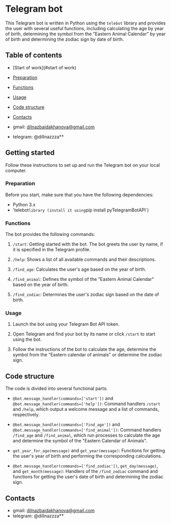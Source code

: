 # Telegram bot

This Telegram bot is written in Python using the `telebot` library and provides the user with several useful functions, including calculating the age by year of birth, determining the symbol from the "Eastern Animal Calendar" by year of birth and determining the zodiac sign by date of birth.

## Table of contents

- [Start of work](#start of work)
- [Preparation](#preparation)
- [Functions](#functions)
- [Usage](#usage)
- [Code structure](#code-structure)
- [Contacts](#contacts)

- gmail: dilnazbaidakhanova@gmail.com
- telegram: @dillnazzza**

## Getting started

Follow these instructions to set up and run the Telegram bot on your local computer.

### Preparation

Before you start, make sure that you have the following dependencies:

- Python 3.x
- 'telebot` library (install it using `pip install pyTelegramBotAPI`)

### Functions

The bot provides the following commands:

1. `/start`: Getting started with the bot. The bot greets the user by name, if it is specified in the Telegram profile.

2. `/help`: Shows a list of all available commands and their descriptions.

3. `/find_age`: Calculates the user's age based on the year of birth.

4. `/find_animal`: Defines the symbol of the "Eastern Animal Calendar" based on the year of birth.

5. `/find_zodiac`: Determines the user's zodiac sign based on the date of birth.

### Usage

1. Launch the bot using your Telegram Bot API token.

2. Open Telegram and find your bot by its name or click `/start` to start using the bot.

3. Follow the instructions of the bot to calculate the age, determine the symbol from the "Eastern calendar of animals" or determine the zodiac sign.

## Code structure

The code is divided into several functional parts:

- `@bot.message_handler(commands=['start'])` and `@bot.message_handler(commands=['help'])`: Command handlers `/start` and `/help`, which output a welcome message and a list of commands, respectively.

- `@bot.message_handler(commands=['find_age'])` and `@bot.message_handler(commands=['find_animal'])`: Command handlers `/find_age` and `/find_animal`, which run processes to calculate the age and determine the symbol of the "Eastern Calendar of Animals".

- `get_year_for_age(message)` and `get_year(message)`: Functions for getting the user's year of birth and performing the corresponding calculations.

- `@bot.message_handler(commands=['find_zodiac'])`, `get_day(message)`, and `get_month(message)`: Handlers of the `/find_zodiac` command and functions for getting the user's date of birth and determining the zodiac sign.

## Contacts

- gmail: dilnazbaidakhanova@gmail.com
- telegram: @dillnazzza**
